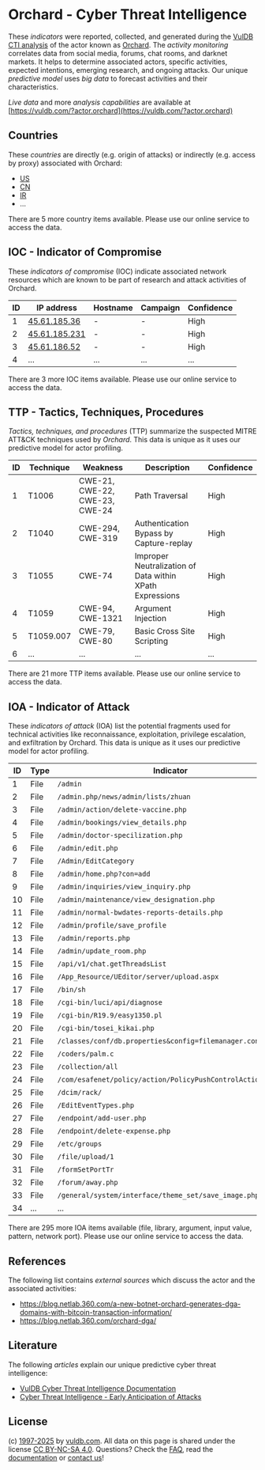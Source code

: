 # Orchard - Cyber Threat Intelligence

These _indicators_ were reported, collected, and generated during the [VulDB CTI analysis](https://vuldb.com/?kb.cti) of the actor known as [Orchard](https://vuldb.com/?actor.orchard). The _activity monitoring_ correlates data from social media, forums, chat rooms, and darknet markets. It helps to determine associated actors, specific activities, expected intentions, emerging research, and ongoing attacks. Our unique _predictive model_ uses _big data_ to forecast activities and their characteristics.

_Live data_ and more _analysis capabilities_ are available at [https://vuldb.com/?actor.orchard](https://vuldb.com/?actor.orchard)

## Countries

These _countries_ are directly (e.g. origin of attacks) or indirectly (e.g. access by proxy) associated with Orchard:

* [US](https://vuldb.com/?country.us)
* [CN](https://vuldb.com/?country.cn)
* [IR](https://vuldb.com/?country.ir)
* ...

There are 5 more country items available. Please use our online service to access the data.

## IOC - Indicator of Compromise

These _indicators of compromise_ (IOC) indicate associated network resources which are known to be part of research and attack activities of Orchard.

ID | IP address | Hostname | Campaign | Confidence
-- | ---------- | -------- | -------- | ----------
1 | [45.61.185.36](https://vuldb.com/?ip.45.61.185.36) | - | - | High
2 | [45.61.185.231](https://vuldb.com/?ip.45.61.185.231) | - | - | High
3 | [45.61.186.52](https://vuldb.com/?ip.45.61.186.52) | - | - | High
4 | ... | ... | ... | ...

There are 3 more IOC items available. Please use our online service to access the data.

## TTP - Tactics, Techniques, Procedures

_Tactics, techniques, and procedures_ (TTP) summarize the suspected MITRE ATT&CK techniques used by _Orchard_. This data is unique as it uses our predictive model for actor profiling.

ID | Technique | Weakness | Description | Confidence
-- | --------- | -------- | ----------- | ----------
1 | T1006 | CWE-21, CWE-22, CWE-23, CWE-24 | Path Traversal | High
2 | T1040 | CWE-294, CWE-319 | Authentication Bypass by Capture-replay | High
3 | T1055 | CWE-74 | Improper Neutralization of Data within XPath Expressions | High
4 | T1059 | CWE-94, CWE-1321 | Argument Injection | High
5 | T1059.007 | CWE-79, CWE-80 | Basic Cross Site Scripting | High
6 | ... | ... | ... | ...

There are 21 more TTP items available. Please use our online service to access the data.

## IOA - Indicator of Attack

These _indicators of attack_ (IOA) list the potential fragments used for technical activities like reconnaissance, exploitation, privilege escalation, and exfiltration by Orchard. This data is unique as it uses our predictive model for actor profiling.

ID | Type | Indicator | Confidence
-- | ---- | --------- | ----------
1 | File | `/admin` | Low
2 | File | `/admin.php/news/admin/lists/zhuan` | High
3 | File | `/admin/action/delete-vaccine.php` | High
4 | File | `/admin/bookings/view_details.php` | High
5 | File | `/admin/doctor-specilization.php` | High
6 | File | `/admin/edit.php` | High
7 | File | `/Admin/EditCategory` | High
8 | File | `/admin/home.php?con=add` | High
9 | File | `/admin/inquiries/view_inquiry.php` | High
10 | File | `/admin/maintenance/view_designation.php` | High
11 | File | `/admin/normal-bwdates-reports-details.php` | High
12 | File | `/admin/profile/save_profile` | High
13 | File | `/admin/reports.php` | High
14 | File | `/admin/update_room.php` | High
15 | File | `/api/v1/chat.getThreadsList` | High
16 | File | `/App_Resource/UEditor/server/upload.aspx` | High
17 | File | `/bin/sh` | Low
18 | File | `/cgi-bin/luci/api/diagnose` | High
19 | File | `/cgi-bin/R19.9/easy1350.pl` | High
20 | File | `/cgi-bin/tosei_kikai.php` | High
21 | File | `/classes/conf/db.properties&config=filemanager.config.js` | High
22 | File | `/coders/palm.c` | High
23 | File | `/collection/all` | High
24 | File | `/com/esafenet/policy/action/PolicyPushControlAction.java` | High
25 | File | `/dcim/rack/` | Medium
26 | File | `/EditEventTypes.php` | High
27 | File | `/endpoint/add-user.php` | High
28 | File | `/endpoint/delete-expense.php` | High
29 | File | `/etc/groups` | Medium
30 | File | `/file/upload/1` | High
31 | File | `/formSetPortTr` | High
32 | File | `/forum/away.php` | High
33 | File | `/general/system/interface/theme_set/save_image.php` | High
34 | ... | ... | ...

There are 295 more IOA items available (file, library, argument, input value, pattern, network port). Please use our online service to access the data.

## References

The following list contains _external sources_ which discuss the actor and the associated activities:

* https://blog.netlab.360.com/a-new-botnet-orchard-generates-dga-domains-with-bitcoin-transaction-information/
* https://blog.netlab.360.com/orchard-dga/

## Literature

The following _articles_ explain our unique predictive cyber threat intelligence:

* [VulDB Cyber Threat Intelligence Documentation](https://vuldb.com/?kb.cti)
* [Cyber Threat Intelligence - Early Anticipation of Attacks](https://www.scip.ch/en/?labs.20201022)

## License

(c) [1997-2025](https://vuldb.com/?kb.changelog) by [vuldb.com](https://vuldb.com/?kb.about). All data on this page is shared under the license [CC BY-NC-SA 4.0](https://creativecommons.org/licenses/by-nc-sa/4.0/). Questions? Check the [FAQ](https://vuldb.com/?kb.faq), read the [documentation](https://vuldb.com/?kb) or [contact us](https://vuldb.com/?contact)!
